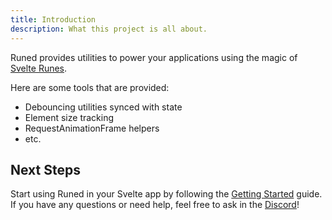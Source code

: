 ```yaml
---
title: Introduction
description: What this project is all about.
---
```


<script>
</script>

Runed provides utilities to power your applications using the magic of [Svelte Runes](https://svelte.dev/blog/runes).

Here are some tools that are provided:

-   Debouncing utilities synced with state
-   Element size tracking
-   RequestAnimationFrame helpers
-   etc.

## Next Steps

Start using Runed in your Svelte app by following the [Getting Started](/docs/getting-started) guide. If you have any questions or need help, feel free to ask in the [Discord](https://discord.gg/hbAGu6akVy)!
